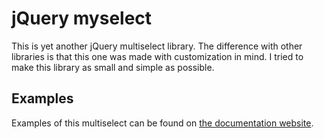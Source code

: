 # jQuery myselect

This is yet another jQuery multiselect library. The difference with other libraries 
is that this one was made with customization in mind. I tried to make this library
as small and simple as possible.

## Examples

Examples of this multiselect can be found on [the documentation website](https://jerodev.github.io/jquery-myselect/).
